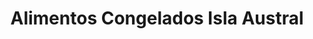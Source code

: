---
title: "Alimentos Congelados Isla Austral"
url: /valdivia/alimentos-congelados-isla-austral/
shop: comodidad
---